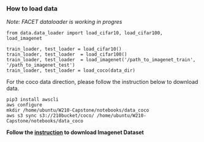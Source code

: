 
### How to load data

_Note: FACET dataloader is working in progres_


```
from data.data_loader import load_cifar10, load_cifar100, load_imagenet

train_loader, test_loader = load_cifar10()
train_loader, test_loader  = load_cifar100()
train_loader, test_loader  = load_imagenet('/path_to_imagenet_train', '/path_to_imagenet_test')
train_loader, test_loader = load_coco(data_dir)
```

For the coco data direction, please follow the instruction below to download data.

```
pip3 install awscli
aws configure
mkdir /home/ubuntu/W210-Capstone/notebooks/data_coco
aws s3 sync s3://210bucket/coco/ /home/ubuntu/W210-Capstone/notebooks/data_coco
```
__Follow the [instruction](https://github.com/facebookarchive/fb.resnet.torch/blob/master/INSTALL.md#download-the-imagenet-dataset) to download Imagenet Dataset__


